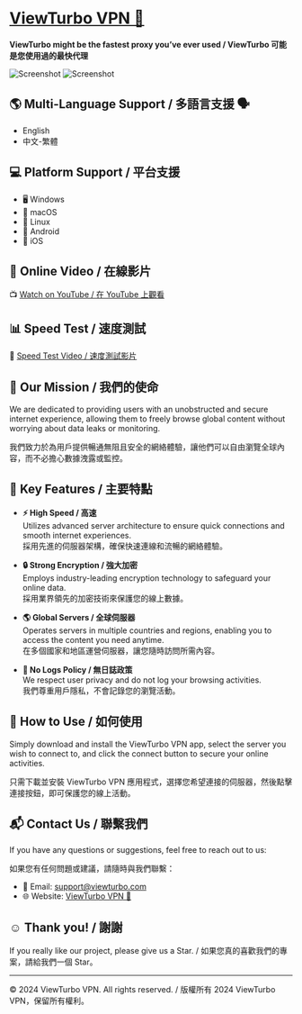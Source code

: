 # <a href="https://viewturbo.github.io/web/" target="_blank">ViewTurbo VPN 🚀</a>

**ViewTurbo might be the fastest proxy you’ve ever used / ViewTurbo 可能是您使用過的最快代理**

![Screenshot](https://github.com/user-attachments/assets/6518809f-ba67-41d3-8d6c-bae49f330ae6)
![Screenshot](https://github.com/user-attachments/assets/7b72ec15-55d0-44dd-97bd-fdca8eb09f7a)

## 🌎 Multi-Language Support / 多語言支援 🗣️
- English
- 中文-繁體

## 💻 Platform Support / 平台支援
- 🖥️ Windows  
- 🍎 macOS  
- 🐧 Linux  
- 📱 Android  
- 🍏 iOS  

## 🎥 Online Video / 在線影片
📺 [Watch on YouTube / 在 YouTube 上觀看](https://youtu.be/FpG56TiZtis)

## 📊 Speed Test / 速度測試
🚀 [Speed Test Video / 速度測試影片](https://youtu.be/6ONvTOUDceI)

## 🎯 Our Mission / 我們的使命
We are dedicated to providing users with an unobstructed and secure internet experience, allowing them to freely browse global content without worrying about data leaks or monitoring.

我們致力於為用戶提供暢通無阻且安全的網絡體驗，讓他們可以自由瀏覽全球內容，而不必擔心數據洩露或監控。

## 🔑 Key Features / 主要特點
- **⚡ High Speed / 高速**  
  Utilizes advanced server architecture to ensure quick connections and smooth internet experiences.  
  採用先進的伺服器架構，確保快速連線和流暢的網絡體驗。

- **🔒 Strong Encryption / 強大加密**  
  Employs industry-leading encryption technology to safeguard your online data.  
  採用業界領先的加密技術來保護您的線上數據。

- **🌎 Global Servers / 全球伺服器**  
  Operates servers in multiple countries and regions, enabling you to access the content you need anytime.  
  在多個國家和地區運營伺服器，讓您隨時訪問所需內容。

- **🚫 No Logs Policy / 無日誌政策**  
  We respect user privacy and do not log your browsing activities.  
  我們尊重用戶隱私，不會記錄您的瀏覽活動。

## 📖 How to Use / 如何使用
Simply download and install the ViewTurbo VPN app, select the server you wish to connect to, and click the connect button to secure your online activities.

只需下載並安裝 ViewTurbo VPN 應用程式，選擇您希望連接的伺服器，然後點擊連接按鈕，即可保護您的線上活動。

## 📬 Contact Us / 聯繫我們
If you have any questions or suggestions, feel free to reach out to us:

如果您有任何問題或建議，請隨時與我們聯繫：

- 📧 Email: support@viewturbo.com
- 🌐 Website: <a href="https://viewturbo.github.io/web/" target="_blank">ViewTurbo VPN 🚀</a>

## ☺️ Thank you! / 謝謝
If you really like our project, please give us a Star. / 如果您真的喜歡我們的專案，請給我們一個 Star。

---
&copy; 2024 ViewTurbo VPN. All rights reserved. / 版權所有 2024 ViewTurbo VPN，保留所有權利。
